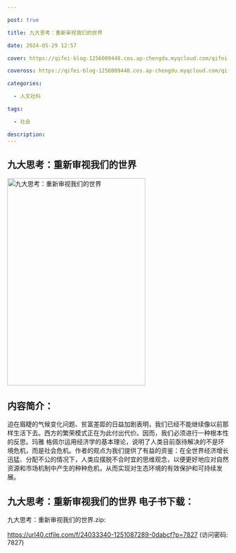 ```yaml
---

post: true

title: 九大思考：重新审视我们的世界

date: 2024-05-29 12:57

cover: https://qifei-blog-1256009448.cos.ap-chengdu.myqcloud.com/qifei-blog/65a8789b871b83018adeedad.jpg

coveross: https://qifei-blog-1256009448.cos.ap-chengdu.myqcloud.com/qifei-blog/65a8789b871b83018adeedad.jpg

categories:

  - 人文社科

tags:

  - 社会

description:
---
```


## 九大思考：重新审视我们的世界
<img alt="九大思考：重新审视我们的世界 " class="aligncenter loaded" data-was-processed="true" decoding="async" fetchpriority="high" height="471" src="https://qifei-blog-1256009448.cos.ap-chengdu.myqcloud.com/qifei-blog/65a8789b871b83018adeedad.jpg" style="cursor: zoom-in;" width="314"/>

## 内容简介：

迫在眉睫的气候变化问题、贫富差距的日益加剧表明，我们已经不能继续像以前那样生活下去。西方的繁荣模式正在为此付出代价。因而，我们必须进行一种根本性的反思。玛雅 格佩尔运用经济学的基本理论，说明了人类目前亟待解决的不是环境危机，而是社会危机。作者的观点为我们提供了有益的资鉴：在全世界经济增长迅猛、分配不公的情况下，人类应摆脱不合时宜的思维观念，以便更好地应对自然资源和市场机制中产生的种种危机，从而实现对生态环境的有效保护和可持续发展。

## 九大思考：重新审视我们的世界 电子书下载：

九大思考：重新审视我们的世界.zip: 

https://url40.ctfile.com/f/24033340-1251087289-0dabcf?p=7827 (访问密码: 7827)
